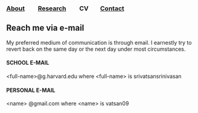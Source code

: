 ### [About](README.md) &nbsp;&nbsp;&nbsp;     [Research](RESEARCH.md) &nbsp;&nbsp;&nbsp;     CV&nbsp;&nbsp;&nbsp;      [Contact](CONTACT.md)

## Reach me via e-mail
My preferred medium of communication is through email. I earnestly try to revert back on the same day or the next day under most circumstances. 

#### SCHOOL E-MAIL
\<full-name\>@g.harvard.edu where \<full-name\> is srivatsansrinivasan

#### PERSONAL E-MAIL
\<name\> @gmail.com where \<name\> is vatsan09
